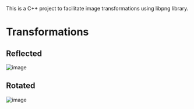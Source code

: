 This is a C++ project to facilitate image transformations using libpng library.

# Transformations

## Reflected

![image](https://github.com/user-attachments/assets/0a2bd492-ddfc-4d9f-8e8e-29059c226782)

## Rotated

![image](https://github.com/user-attachments/assets/960ac1d3-f214-4587-b4df-0b57e20a661c)

